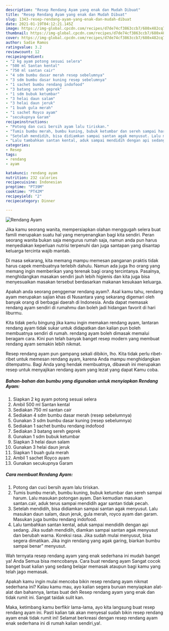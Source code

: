 ```yaml
---
description: "Resep Rendang Ayam yang enak dan Mudah Dibuat"
title: "Resep Rendang Ayam yang enak dan Mudah Dibuat"
slug: 1343-resep-rendang-ayam-yang-enak-dan-mudah-dibuat
date: 2021-01-19T04:12:21.145Z
image: https://img-global.cpcdn.com/recipes/d7de74cf3863ccb7/680x482cq70/rendang-ayam-foto-resep-utama.jpg
thumbnail: https://img-global.cpcdn.com/recipes/d7de74cf3863ccb7/680x482cq70/rendang-ayam-foto-resep-utama.jpg
cover: https://img-global.cpcdn.com/recipes/d7de74cf3863ccb7/680x482cq70/rendang-ayam-foto-resep-utama.jpg
author: Sadie Ramos
ratingvalue: 3.2
reviewcount: 12
recipeingredient:
- "2 kg ayam potong sesuai selera"
- "500 ml Santan kental"
- "750 ml santan cair"
- "4 sdm bumbu dasar merah resep sebelumnya"
- "3 sdm bumbu dasar kuning resep sebelumnya"
- "1 sachet bumbu rendang indofood"
- "3 batang sereh geprek"
- "1 sdm bubuk ketumbar"
- "3 helai daun salam"
- "3 helai daun jeruk"
- "1 buah gula merah"
- "1 sachet Royco ayam"
- "secukupnya Garam"
recipeinstructions:
- "Potong dan cuci bersih ayam lalu tiriskan."
- "Tumis bumbu merah, bumbu kuning, bubuk ketumbar dan sereh sampai harum. Lalu masukan potongan ayam. Dan kemudian masukan santan.cair, aduk terus sampai mendidih agar santan tidak pecah."
- "Setelah mendidih, bisa didiamkan sampai santan agak menyusut. Lalu masukan daun salam, daun jeruk, gula merah, royco ayam dan garam. Masukan juga bumbu rendang indofood."
- "Lalu tambahkan santan kental, aduk sampai mendidih dengan api sedang. Jika sudah mendidih, diamkan sampai santan agak menyusut dan berubah warna. Koreksi rasa. Jika sudah mulai menyusut, bisa segera dimatikan. Jika ingin rendang yang agak garing, biarkan bumbu sampai benar&#34; menyusut."
categories:
- Resep
tags:
- rendang
- ayam

katakunci: rendang ayam 
nutrition: 232 calories
recipecuisine: Indonesian
preptime: "PT39M"
cooktime: "PT42M"
recipeyield: "2"
recipecategory: Dinner

---
```



![Rendang Ayam](https://img-global.cpcdn.com/recipes/d7de74cf3863ccb7/680x482cq70/rendang-ayam-foto-resep-utama.jpg)

Jika kamu seorang wanita, mempersiapkan olahan menggugah selera buat famili merupakan suatu hal yang menyenangkan bagi kita sendiri. Peran seorang  wanita bukan saja mengurus rumah saja, namun anda pun harus menyediakan keperluan nutrisi terpenuhi dan juga santapan yang disantap keluarga tercinta wajib mantab.

Di masa  sekarang, kita memang mampu memesan panganan praktis tidak harus capek membuatnya terlebih dahulu. Namun ada juga lho orang yang memang ingin memberikan yang terenak bagi orang tercintanya. Pasalnya, menghidangkan masakan sendiri jauh lebih higienis dan kita juga bisa menyesuaikan masakan tersebut berdasarkan makanan kesukaan keluarga. 



Apakah anda seorang penggemar rendang ayam?. Asal kamu tahu, rendang ayam merupakan sajian khas di Nusantara yang sekarang digemari oleh banyak orang di berbagai daerah di Indonesia. Anda dapat memasak rendang ayam sendiri di rumahmu dan boleh jadi hidangan favorit di hari liburmu.

Kita tidak perlu bingung jika kamu ingin memakan rendang ayam, lantaran rendang ayam tidak sukar untuk didapatkan dan kalian pun boleh membuatnya sendiri di rumah. rendang ayam boleh dimasak memalui beragam cara. Kini pun telah banyak banget resep modern yang membuat rendang ayam semakin lebih nikmat.

Resep rendang ayam pun gampang sekali dibikin, lho. Kita tidak perlu ribet-ribet untuk memesan rendang ayam, karena Anda mampu menghidangkan ditempatmu. Bagi Anda yang hendak membuatnya, dibawah ini merupakan resep untuk menyajikan rendang ayam yang lezat yang dapat Kamu coba.

<!--inarticleads1-->

##### Bahan-bahan dan bumbu yang digunakan untuk menyiapkan Rendang Ayam:

1. Siapkan 2 kg ayam potong sesuai selera
1. Ambil 500 ml Santan kental
1. Sediakan 750 ml santan cair
1. Sediakan 4 sdm bumbu dasar merah (resep sebelumnya)
1. Gunakan 3 sdm bumbu dasar kuning (resep sebelumnya)
1. Sediakan 1 sachet bumbu rendang indofood
1. Sediakan 3 batang sereh geprek
1. Gunakan 1 sdm bubuk ketumbar
1. Siapkan 3 helai daun salam
1. Gunakan 3 helai daun jeruk
1. Siapkan 1 buah gula merah
1. Ambil 1 sachet Royco ayam
1. Gunakan secukupnya Garam




<!--inarticleads2-->

##### Cara membuat Rendang Ayam:

1. Potong dan cuci bersih ayam lalu tiriskan.
1. Tumis bumbu merah, bumbu kuning, bubuk ketumbar dan sereh sampai harum. Lalu masukan potongan ayam. Dan kemudian masukan santan.cair, aduk terus sampai mendidih agar santan tidak pecah.
1. Setelah mendidih, bisa didiamkan sampai santan agak menyusut. Lalu masukan daun salam, daun jeruk, gula merah, royco ayam dan garam. Masukan juga bumbu rendang indofood.
1. Lalu tambahkan santan kental, aduk sampai mendidih dengan api sedang. Jika sudah mendidih, diamkan sampai santan agak menyusut dan berubah warna. Koreksi rasa. Jika sudah mulai menyusut, bisa segera dimatikan. Jika ingin rendang yang agak garing, biarkan bumbu sampai benar&#34; menyusut.




Wah ternyata resep rendang ayam yang enak sederhana ini mudah banget ya! Anda Semua bisa mencobanya. Cara buat rendang ayam Sangat cocok banget buat kalian yang sedang belajar memasak ataupun bagi kamu yang telah jago memasak.

Apakah kamu ingin mulai mencoba bikin resep rendang ayam nikmat sederhana ini? Kalau kamu mau, ayo kalian segera buruan menyiapkan alat-alat dan bahannya, lantas buat deh Resep rendang ayam yang enak dan tidak rumit ini. Sangat taidak sulit kan. 

Maka, ketimbang kamu berfikir lama-lama, ayo kita langsung buat resep rendang ayam ini. Pasti kalian tak akan menyesal sudah bikin resep rendang ayam enak tidak rumit ini! Selamat berkreasi dengan resep rendang ayam enak sederhana ini di rumah kalian sendiri,ya!.


